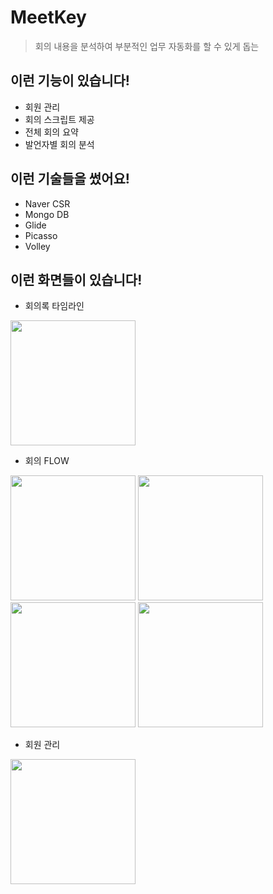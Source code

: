 # MeetKey
> 회의 내용을 분석하여 부분적인 업무 자동화를 할 수 있게 돕는 

## 이런 기능이 있습니다!
* 회원 관리
* 회의 스크립트 제공
* 전체 회의 요약
* 발언자별 회의 분석

## 이런 기술들을 썼어요!
* Naver CSR
* Mongo DB
* Glide
* Picasso
* Volley

## 이런 화면들이 있습니다!
* 회의록 타임라인

<div>
   <img width="200" src ="https://user-images.githubusercontent.com/37494776/88042466-ef5b0f80-cb86-11ea-96a2-53ae5a7275de.png">
</div>

* 회의 FLOW

<div>
   <img width="200" src ="https://user-images.githubusercontent.com/37494776/88042477-f3872d00-cb86-11ea-9219-3e8d1233a86a.png">
  <img width="200" src ="https://user-images.githubusercontent.com/37494776/88042483-f550f080-cb86-11ea-9d23-b09ca741990f.png">
  <img width="200" src ="https://user-images.githubusercontent.com/37494776/88042490-f71ab400-cb86-11ea-977f-7828e8f048b9.png">
  <img width="200" src ="https://user-images.githubusercontent.com/37494776/88042495-f97d0e00-cb86-11ea-91a4-1c22886a5a71.png">
</div>


* 회원 관리

<div>
  <img width="200" src ="https://user-images.githubusercontent.com/37494776/88042506-fbdf6800-cb86-11ea-8e81-c188ae441d81.png">
</div>
